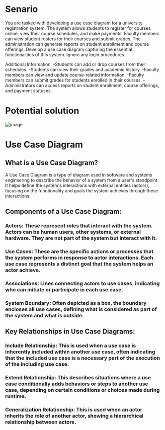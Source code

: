 # Senario

You are tasked with developing a use case diagram for a university registration system. The system allows students to register for courses online, view their course schedules, and make payments. Faculty members can view student rosters for their courses and submit grades. The administration can generate reports on student enrollment and course offerings. Develop a use case diagram capturing the essential functionalities of this system. Ignore any login procedures.

Additional Information:
-Students can add or drop courses from their schedules.
-Students can view their grades and academic history.
-Faculty members can view and update course-related information.
-Faculty members can submit grades for students enrolled in their courses.
-Administrators can access reports on student enrollment, course offerings, and payment statuses.

# Potential solution

![image](https://github.com/marouene-djabbar/UML-Diagram/assets/165311266/b94905dd-cadf-4e4a-b480-5df8cfc800f9)

# Use Case Diagram

## What is a Use Case Diagram?

A Use Case Diagram is a type of diagram used in software and systems engineering to describe the behavior of a system from a user's standpoint. It helps define the system's interactions with external entities (actors), focusing on the functionality and goals the system achieves through these interactions.

## Components of a Use Case Diagram:

### Actors: These represent roles that interact with the system. Actors can be human users, other systems, or external hardware. They are not part of the system but interact with it.
### Use Cases: These are the specific actions or processes that the system performs in response to actor interactions. Each use case represents a distinct goal that the system helps an actor achieve.
### Associations: Lines connecting actors to use cases, indicating who can initiate or participate in each use case.
### System Boundary: Often depicted as a box, the boundary encloses all use cases, defining what is considered as part of the system and what is outside.

## Key Relationships in Use Case Diagrams:

### Include Relationship: This is used when a use case is inherently included within another use case, often indicating that the included use case is a necessary part of the execution of the including use case.
### Extend Relationship: This describes situations where a use case conditionally adds behaviors or steps to another use case, depending on certain conditions or choices made during runtime.
### Generalization Relationship: This is used when an actor inherits the role of another actor, showing a hierarchical relationship between actors.





